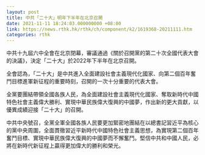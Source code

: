 ```yaml
---
layout: post
title: 中共「二十大」明年下半年在北京召開
date: 2021-11-11 18:24:03.000000000 +08:00
link: https://news.rthk.hk/rthk/ch/component/k2/1619368-20211111.htm
categories: rthk
---
```


中共十九屆六中全會在北京閉幕，審議通過《關於召開黨的第二十次全國代表大會的決議》，決定「二十大」於2022年下半年在北京召開。

全會認為，「二十大」是中共進入全面建設社會主義現代化國家、向第二個百年奮鬥目標進軍新征程的重要時刻，召開的一次十分重要的代表大會。

全黨要團結帶領全國各族人民，為全面建設社會主義現代化國家、奪取新時代中國特色社會主義偉大勝利、實現中華民族偉大復興的中國夢，作出新的更大貢獻，以優異成績迎接「二十大」的召開。

中共中央號召，全黨全軍全國各族人民要更加緊密地團結在以總書記習近平為核心的黨中央周圍，全面貫徹習近平新時代中國特色社會主義思想，為實現第二個百年奮鬥目標、實現中華民族偉大復興的中國夢而不懈奮鬥。堅信中共和中國人民，必將在新時代新征程上贏得更加偉大的勝利和榮光。
